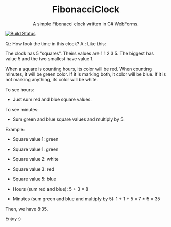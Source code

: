 <p align="center">
<h1 align="center"><b> FibonacciClock</b></h1>
  <p align="center">A simple Fibonacci clock written in C# WebForms.</p>
</p>

[![Build Status](https://travis-ci.org/rrnazario/FibonacciClock.svg?branch=master)](https://travis-ci.org/rrnazario/FibonacciClock)

Q.: How look the time in this clock?
A.: Like this:

The clock has 5 "squares". Theirs values are 1 1 2 3 5. The biggest has value 5 and the two smallest have value 1.

When a square is counting hours, its color will be red. When counting minutes, it will be green color. If it is marking both, it color will be blue. If it is not marking anything, its color will be white.

To see hours:
  - Just sum red and blue square values.
  
To see minutes:
  - Sum green and blue square values and multiply by 5.

Example:

  - Square value 1: green
  - Square value 1: green
  - Square value 2: white
  - Square value 3: red
  - Square value 5: blue
  
  - Hours (sum red and blue): 5 + 3 = 8
  - Minutes (sum green and blue and multiply by 5): 1 + 1 + 5 = 7 * 5 = 35
  
  Then, we have 8:35.
  
  
Enjoy :)

  
